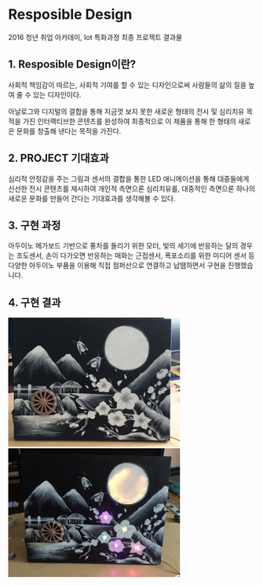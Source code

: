   # Resposible Design
2016 청년 취업 아카데미, Iot 특화과정 최종 프로젝트 결과물 

## 1. Resposible Design이란? 
사회적 책임감이 따르는, 사회적 기여를 할 수 있는 디자인으로써 사람들의 삶의 질을 높여 줄 수 있는 디자인이다. 

아날로그와 디지털의 결합을 통해 지금껏 보지 못한 새로운 형태의 전시 및 심리치유 목적을 가진 인터랙티브한 콘텐츠를 완성하여 최종적으로 이 제품을 통해 한 형태의 새로은 문화를 창출해 낸다는 목적을 가진다.

## 2. PROJECT 기대효과
심리적 안정감을 주는 그림과 센서의 결합을 통한 LED 애니메이션을 통해 대중들에게 신선한 전시 콘텐츠를 제시하여 개인적 측면으론 심리치유를, 대중적인 측면으론 하나의 새로운 문화를 만들어 간다는 기대효과를 생각해볼 수 있다.

## 3. 구현 과정
아두이노 메가보드 기반으로 풍차를 돌리기 위한 모터, 빛의 세기에 반응하는 달의 경우는 조도센서, 손이 다가오면 반응하는 매화는 근접센서, 폭포소리를 위한 미디어 센서 등 다양한 아두이노 부품을 이용해 직접 점퍼선으로 연결하고 납땜하면서 구현을 진행했습니다. 

## 4. 구현 결과
<img src="https://github.com/khseob0715/ResponsibleDesign/blob/master/ProjectResult.jpg" width="350px">   <img src="https://github.com/khseob0715/ResponsibleDesign/blob/master/ProjectResult%20(2).jpg" width="350px">
